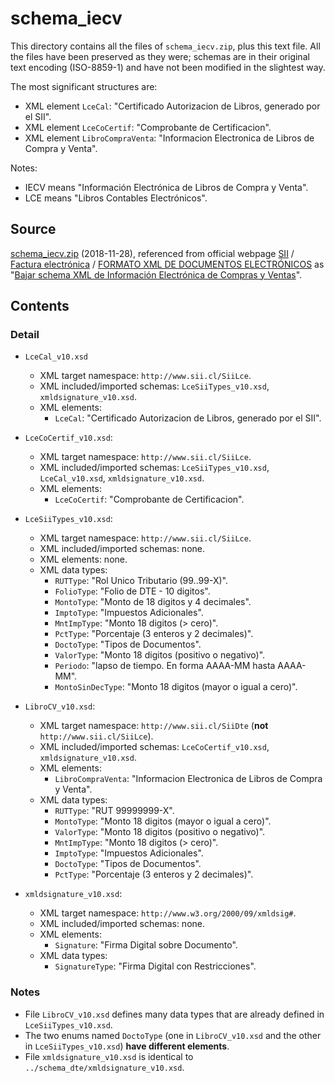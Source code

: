 # schema_iecv

This directory contains all the files of `schema_iecv.zip`, plus this text file.
All the files have been preserved as they were; schemas are in their original text encoding
(ISO-8859-1) and have not been modified in the slightest way.

The most significant structures are:
- XML element `LceCal`: "Certificado Autorizacion de Libros, generado por el SII".
- XML element `LceCoCertif`: "Comprobante de Certificacion".
- XML element `LibroCompraVenta`: "Informacion Electronica de Libros de Compra y Venta".

Notes:
- IECV means "Información Electrónica de Libros de Compra y Venta".
- LCE means "Libros Contables Electrónicos".


## Source

[schema_iecv.zip](http://www.sii.cl/factura_electronica/schema_iecv.zip) (2018-11-28),
referenced from official webpage
[SII](http://www.sii.cl)
/ [Factura electrónica](http://www.sii.cl/servicios_online/1039-.html)
/ [FORMATO XML DE DOCUMENTOS ELECTRÓNICOS](http://www.sii.cl/factura_electronica/formato_xml.htm)
as
"[Bajar schema XML de Información Electrónica de Compras y Ventas](http://www.sii.cl/factura_electronica/schema_iecv.zip)".


## Contents


### Detail

- `LceCal_v10.xsd`
  - XML target namespace: `http://www.sii.cl/SiiLce`.
  - XML included/imported schemas: `LceSiiTypes_v10.xsd`, `xmldsignature_v10.xsd`.
  - XML elements:
    - `LceCal`: "Certificado Autorizacion de Libros, generado por el SII".

- `LceCoCertif_v10.xsd`:
  - XML target namespace: `http://www.sii.cl/SiiLce`.
  - XML included/imported schemas: `LceSiiTypes_v10.xsd`, `LceCal_v10.xsd`, `xmldsignature_v10.xsd`.
  - XML elements:
    - `LceCoCertif`: "Comprobante de Certificacion".

- `LceSiiTypes_v10.xsd`:
  - XML target namespace: `http://www.sii.cl/SiiLce`.
  - XML included/imported schemas: none.
  - XML elements: none.
  - XML data types:
    - `RUTType`: "Rol Unico Tributario (99..99-X)".
    - `FolioType`: "Folio de DTE - 10 digitos".
    - `MontoType`: "Monto de 18 digitos y 4 decimales".
    - `ImptoType`: "Impuestos Adicionales".
    - `MntImpType`: "Monto 18 digitos (> cero)".
    - `PctType`: "Porcentaje (3 enteros y 2 decimales)".
    - `DoctoType`: "Tipos de Documentos".
    - `ValorType`: "Monto 18 digitos (positivo o negativo)".
    - `Periodo`: "lapso de tiempo. En forma AAAA-MM hasta AAAA-MM".
    - `MontoSinDecType`: "Monto 18 digitos (mayor o igual a cero)".

- `LibroCV_v10.xsd`:
  - XML target namespace: `http://www.sii.cl/SiiDte` (**not** `http://www.sii.cl/SiiLce`).
  - XML included/imported schemas: `LceCoCertif_v10.xsd`, `xmldsignature_v10.xsd`.
  - XML elements:
    - `LibroCompraVenta`: "Informacion Electronica de Libros de Compra y Venta".
  - XML data types:
    - `RUTType`: "RUT 99999999-X".
    - `MontoType`: "Monto 18 digitos (mayor o igual a cero)".
    - `ValorType`: "Monto 18 digitos (positivo o negativo)".
    - `MntImpType`: "Monto 18 digitos (> cero)".
    - `ImptoType`: "Impuestos Adicionales".
    - `DoctoType`: "Tipos de Documentos".
    - `PctType`: "Porcentaje (3 enteros y 2 decimales)".

- `xmldsignature_v10.xsd`:
  - XML target namespace: `http://www.w3.org/2000/09/xmldsig#`.
  - XML included/imported schemas: none.
  - XML elements:
    - `Signature`: "Firma Digital sobre Documento".
  - XML data types:
    - `SignatureType`: "Firma Digital con Restricciones".


### Notes

- File `LibroCV_v10.xsd` defines many data types that are already defined in `LceSiiTypes_v10.xsd`.
- The two enums named `DoctoType` (one in `LibroCV_v10.xsd` and the other in `LceSiiTypes_v10.xsd`)
  **have different elements**.
- File `xmldsignature_v10.xsd` is identical to `../schema_dte/xmldsignature_v10.xsd`.

